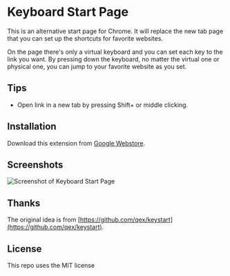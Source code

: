# Keyboard Start Page

This is an alternative start page for Chrome. It will replace the new tab page that you can set up the shortcuts for favorite websites.

On the page there's only a virtual keyboard and you can set each key to the link you want. By pressing down the keyboard, no matter the virtual one or physical one, you can jump to your favorite website as you set.


## Tips

* Open link in a new tab by pressing Shift+<Key> or middle clicking.

## Installation
Download this extension from [Google Webstore](https://chrome.google.com/webstore/detail/keyboard-start-page/lcgabkjfibeakijbhicjjilchhmjaiid).

## Screenshots
![Screenshot of Keyboard Start Page](https://github.com/ligyxy/KeyboardStartPage/blob/master/screenshot/screenshot-1.png?raw=true)

## Thanks
The original idea is from [https://github.com/qex/keystart](https://github.com/qex/keystart).


## License
This repo uses the MIT license
